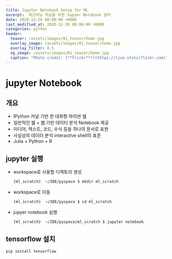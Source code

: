 ```yaml
---  
title: Jupyter Notebook Setup for ML 
excerpt:  머신러닝 학습을 위한 Jupyer Notebook 설치    
date: 2020-12-26 00:00:00 +0800
last_modified_at: 2020-12-26 00:00:00 +0800
categories: python
header:
  teaser: /assets/images/01_teaser/home.jpg
  overlay_image: /assets/images/01_teaser/home.jpg
  overlay_filter: 0.5
  og_image: /assets/images/01_teaser/home.jpg
  caption: "Photo credit: [**Flickr***](https://live.staticflickr.com)"
---
```


# jupyter Notebook 

## 개요 
- IPython 커널 기반 한 대화형 파이썬 쉘
- 일반적인 쉘 + 웹 기반 데이터 분석 Notebook 제공
- 미디어, 텍스트, 코드, 수식 등을 하나의 문서로 표현
- 사실상의 데이터 분석 interactive shell의 표준
- Julia + Python + R

## jupyter 실행

- workspace로 사용할 디렉토리 생성 

   ```sh 
   (ml_scratch)  ~/IDE/pyspace $ mkdir ml_scratch
   ```

- workspace로 이동 

   ```sh 
   (ml_scratch)  ~/IDE/pyspace $ cd ml_scratch
   ```

- jupyer notebook 실행

   ```sh 
   (ml_scratch)  ~/IDE/pyspace/ml_scratch $ jupyter notebook
   ```

## tensorflow 설치

   ```sh 
   pip install tensorflow
   ```
